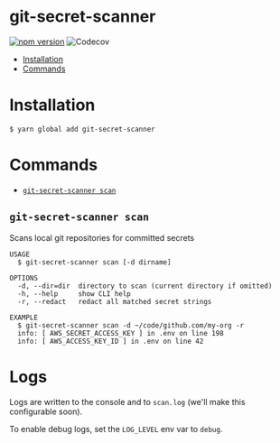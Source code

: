 git-secret-scanner
=====================

[![npm version](https://badge.fury.io/js/git-secret-scanner.svg)](https://badge.fury.io/js/git-secret-scanner) ![Codecov](https://img.shields.io/codecov/c/github/jsdtaylor/git-secret-scanner)

* [Installation](#installation)
* [Commands](#commands)

# Installation

```sh-session
$ yarn global add git-secret-scanner
```

# Commands

* [`git-secret-scanner scan`](#git-secret-scanner-scan)

## `git-secret-scanner scan`

Scans local git repositories for committed secrets

```
USAGE
  $ git-secret-scanner scan [-d dirname]

OPTIONS
  -d, --dir=dir  directory to scan (current directory if omitted)
  -h, --help     show CLI help
  -r, --redact   redact all matched secret strings

EXAMPLE
  $ git-secret-scanner scan -d ~/code/github.com/my-org -r
  info: [ AWS_SECRET_ACCESS_KEY ] in .env on line 198
  info: [ AWS_ACCESS_KEY_ID ] in .env on line 42
```

# Logs

Logs are written to the console and to `scan.log` (we'll make this configurable soon).
 
To enable debug logs, set the `LOG_LEVEL` env var to `debug`.

